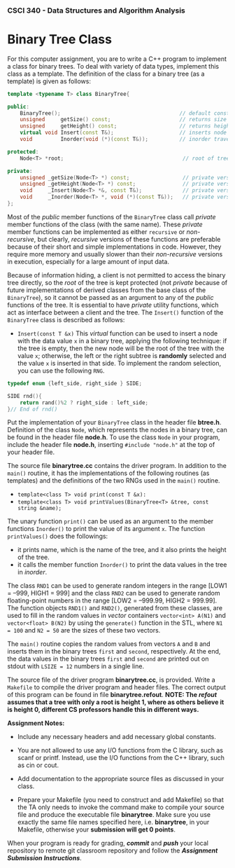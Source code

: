 ### CSCI 340 - Data Structures and Algorithm Analysis

# Binary Tree Class

For this computer assignment, you are to write a C++ program to implement a class for binary trees. To deal with variety of data types, implement this class as a template. The definition of the class for a binary tree (as a template) is given as follows:

```c++
template <typename T> class BinaryTree{

public:
    BinaryTree();                                      // default constructor
    unsigned     getSize() const;                      // returns size of tree
    unsigned     getHeight() const;                    // returns height of tree
    virtual void Insert(const T&);                     // inserts node in tree
    void         Inorder(void (*)(const T&));          // inorder traversal of tree

protected:
    Node<T> *root;                                      // root of tree

private:
    unsigned _getSize(Node<T> *) const;                 // private version of getSize()
    unsigned _getHeight(Node<T> *) const;               // private version of getHeight()
    void     _Insert(Node<T> *&, const T&);             // private version of Insert()
    void     _Inorder(Node<T> *, void (*)(const T&));   // private version of Inorder()
};
```

Most of the *public* member functions of the `BinaryTree` class call *private* member functions of the class (with the same name). These *private* member functions can be implemented as either `recursive` or *non-recursive*, but clearly, *recursive* versions of these functions are preferable because of their short and simple implementations in code. However, they require more memory and usually slower than their *non-recursive* versions in execution, especially for a large amount of input data.

Because of information hiding, a client is not permitted to access the binary tree directly, so the *root* of the tree is kept protected (not *private* because of future implementations of derived classes from the base class of the `BinaryTree`), so it cannot be passed as an argument to any of the *public* functions of the tree. It is essential to have *private* utility functions, which act as interface between a client and the tree. The `Insert()` function of the `BinaryTree` class is described as follows:

- `Insert(const T &x)` This *virtual* function can be used to insert a node with the data value `x` in a binary tree, applying the following technique: if the tree is empty, then the new node will be the root of the tree with the value `x`; otherwise, the left or the right subtree is **randomly** selected and the value `x` is inserted in that side. To implement the random selection, you can use the following `RNG`.

```c++
typedef enum {left_side, right_side } SIDE;

SIDE rnd(){ 
    return rand()%2 ? right_side : left_side;
}// End of rnd()
```

Put the implementation of your `BinaryTree` class in the header file **btree.h**. Definition of the class `Node`, which represents the nodes in a binary tree, can be found in the header file **node.h**. To use the class `Node` in your program, include the header file **node.h**, inserting `#include "node.h"` at the top of your header file.

The source file **binarytree.cc** contains the driver program. In addition to the `main()` routine, it has the implementations of the following routines (as templates) and the definitions of the two RNGs used in the `main()` routine.

- `template<class T> void print(const T &x):`
- `template<class T> void printValues(BinaryTree<T> &tree, const string &name);`

The unary function `print()` can be used as an argument to the member functions `Inorder()` to print the value of its argument `x`. The function `printValues()` does the followings:

- it prints name, which is the name of the tree, and it also prints the height of the tree.
- it calls the member function `Inorder()` to print the data values in the tree in *inorder*.

The class `RND1` can be used to generate random integers in the range [LOW1 = –999, HIGH1 = 999] and the class `RND2` can be used to generate random floating-point numbers in the range [LOW2 = –999.99, HIGH2 = 999.99]. The function objects `RND1()` and `RND2()`, generated from these classes, are used to fill in the random values in *vector* containers `vector<int> A(N1)` and `vector<float> B(N2)` by using the `generate()` function in the STL, where `N1 = 100` and `N2 = 50` are the sizes of these two vectors. 

The `main()` routine copies the random values from vectors `A` and `B` and inserts them in the binary trees `first` and `second`, respectively. At the end, the data values in the binary trees `first` and `second` are printed out on stdout with `LSIZE = 12` numbers in a single line.

The source file of the driver program **binarytree.cc**, is provided. Write a `Makefile` to compile the driver program and header files. The correct output of this program can be found in file **binarytree.refout**. **NOTE: The _refout_ assumes that a tree with only a root is height 1, where as others believe it is height 0, different CS professors handle this in different ways.**

**Assignment Notes:**

- Include any necessary headers and add necessary global constants.

- You are not allowed to use any I/O functions from the C library, such as scanf or printf. Instead, use the I/O functions from the C++ library, such as cin or cout.

- Add documentation to the appropriate source files as discussed in your class.

- Prepare your Makefile (you need to construct and add Makefile) so that the TA only needs to invoke the command make to compile your source file and produce the executable file **binarytree**. Make sure you use exactly the same file names specified here, i.e. **binarytree**, in your Makefile, otherwise your **submission will get 0 points**.

When your program is ready for grading, ***commit*** and ***push*** your local repository to remote git classroom repository and follow the _**Assignment Submission Instructions**_.
